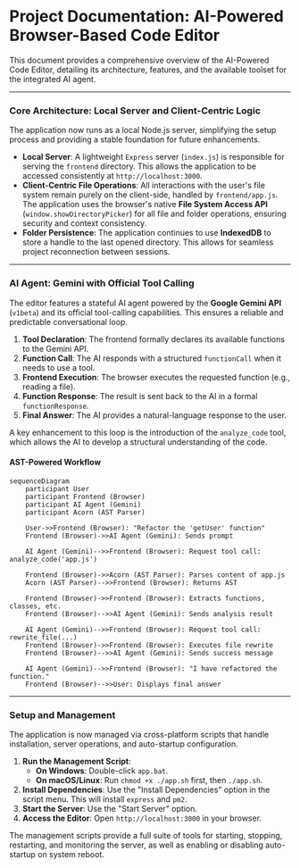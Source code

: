 # Project Documentation: AI-Powered Browser-Based Code Editor

This document provides a comprehensive overview of the AI-Powered Code Editor, detailing its architecture, features, and the available toolset for the integrated AI agent.

---

### Core Architecture: Local Server and Client-Centric Logic

The application now runs as a local Node.js server, simplifying the setup process and providing a stable foundation for future enhancements.

*   **Local Server**: A lightweight `Express` server (`index.js`) is responsible for serving the `frontend` directory. This allows the application to be accessed consistently at `http://localhost:3000`.
*   **Client-Centric File Operations**: All interactions with the user's file system remain purely on the client-side, handled by `frontend/app.js`. The application uses the browser's native **File System Access API** (`window.showDirectoryPicker`) for all file and folder operations, ensuring security and context consistency.
*   **Folder Persistence**: The application continues to use **IndexedDB** to store a handle to the last opened directory. This allows for seamless project reconnection between sessions.

---

### AI Agent: Gemini with Official Tool Calling

The editor features a stateful AI agent powered by the **Google Gemini API** (`v1beta`) and its official tool-calling capabilities. This ensures a reliable and predictable conversational loop.

1.  **Tool Declaration**: The frontend formally declares its available functions to the Gemini API.
2.  **Function Call**: The AI responds with a structured `functionCall` when it needs to use a tool.
3.  **Frontend Execution**: The browser executes the requested function (e.g., reading a file).
4.  **Function Response**: The result is sent back to the AI in a formal `functionResponse`.
5.  **Final Answer**: The AI provides a natural-language response to the user.

A key enhancement to this loop is the introduction of the `analyze_code` tool, which allows the AI to develop a structural understanding of the code.

#### AST-Powered Workflow

```mermaid
sequenceDiagram
    participant User
    participant Frontend (Browser)
    participant AI Agent (Gemini)
    participant Acorn (AST Parser)

    User->>Frontend (Browser): "Refactor the 'getUser' function"
    Frontend (Browser)->>AI Agent (Gemini): Sends prompt
    
    AI Agent (Gemini)-->>Frontend (Browser): Request tool call: analyze_code('app.js')
    
    Frontend (Browser)->>Acorn (AST Parser): Parses content of app.js
    Acorn (AST Parser)-->>Frontend (Browser): Returns AST
    
    Frontend (Browser)->>Frontend (Browser): Extracts functions, classes, etc.
    Frontend (Browser)-->>AI Agent (Gemini): Sends analysis result
    
    AI Agent (Gemini)-->>Frontend (Browser): Request tool call: rewrite_file(...)
    Frontend (Browser)->>Frontend (Browser): Executes file rewrite
    Frontend (Browser)-->>AI Agent (Gemini): Sends success message
    
    AI Agent (Gemini)-->>Frontend (Browser): "I have refactored the function."
    Frontend (Browser)-->>User: Displays final answer
```

---

### Setup and Management

The application is now managed via cross-platform scripts that handle installation, server operations, and auto-startup configuration.

1.  **Run the Management Script**:
    *   **On Windows**: Double-click `app.bat`.
    *   **On macOS/Linux**: Run `chmod +x ./app.sh` first, then `./app.sh`.
2.  **Install Dependencies**: Use the "Install Dependencies" option in the script menu. This will install `express` and `pm2`.
3.  **Start the Server**: Use the "Start Server" option.
4.  **Access the Editor**: Open `http://localhost:3000` in your browser.

The management scripts provide a full suite of tools for starting, stopping, restarting, and monitoring the server, as well as enabling or disabling auto-startup on system reboot.
